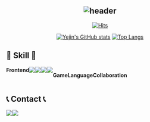 <div align="center">
  
![header](https://capsule-render.vercel.app/api?type=cylinder&theme=gruvbox_light&color=auto&text=Welcome%20to%20Yejin's%20GitHub%20👋&animation=twinkling&fontSize=35&fontColor=000000&fontAlignY=50&fontAlign=50&height=180)
---
  
[![Hits](https://hits.seeyoufarm.com/api/count/incr/badge.svg?url=https%3A%2F%2Fgithub.com%2F1004Jumto%2Fhit-counter&count_bg=%23FF9E00&title_bg=%23000000&icon=googlefit.svg&icon_color=%23F3F3F3&title=Visit&edge_flat=false)](https://hits.seeyoufarm.com)

[![Yejin's GitHub stats](https://github-readme-stats.vercel.app/api?username=1004Jumto&theme=gruvbox&count_private=true&rank_icon=github)](https://github.com/1004Jumto/github-readme-stats)
[![Top Langs](https://github-readme-stats.vercel.app/api/top-langs/?username=1004Jumto&layout=donut&theme=gruvbox)](https://github.com/1004Jumto/github-readme-stats)

<div align="left">
  
## 🔨 Skill 🔨
<div style="display:flex; flex-direction:row;">
  <strong>Frontend</strong><br>
    <img src="https://img.shields.io/badge/html5-E34F26?style=flat-square&logo=html5&logoColor=white"> 
    <img src="https://img.shields.io/badge/css-1572B6?style=flat-square&logo=css3&logoColor=white"> 
    <img src="https://img.shields.io/badge/javascript-F7DF1E?style=flat-square&logo=javascript&logoColor=black"> 
    <img src="https://img.shields.io/badge/Andoid Studio-3DDC84?style=flat-square&logo=android studio&logoColor=white">
  
  <strong>Game</strong><br>

  <strong>Language</strong><br>

  <strong>Collaboration</strong><br>

</div>
 
## 📞 Contact 📞
<div style="display:flex; flex-direction:row;">
    <a href="https://www.instagram.com/ye.ann926/">
        <img src="https://img.shields.io/badge/Instagram-E4405F?style=for-the-badge&logo=Instagram&logoColor=white"> 
    </a>
    <a href="leeyjin0926@gmail.com">
        <img src="https://img.shields.io/badge/Gmail-EA4335?style=for-the-badge&logo=Gmail&logoColor=white"> 
    </a>
</div><br>
    


